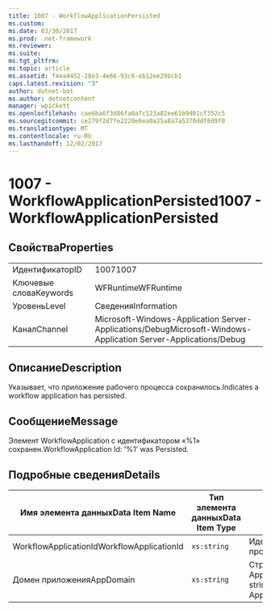 ```yaml
---
title: 1007 - WorkflowApplicationPersisted
ms.custom: 
ms.date: 03/30/2017
ms.prod: .net-framework
ms.reviewer: 
ms.suite: 
ms.tgt_pltfrm: 
ms.topic: article
ms.assetid: f4ea4452-28e3-4e66-93c6-eb12ee29bcb1
caps.latest.revision: "3"
author: dotnet-bot
ms.author: dotnetcontent
manager: wpickett
ms.openlocfilehash: cae6ba6f3d86fa0a7c123a82ee61b9d01cf352c5
ms.sourcegitcommit: ce279f2d7fe2220e6ea0a25a8a7a5370ddf8d9f0
ms.translationtype: MT
ms.contentlocale: ru-RU
ms.lasthandoff: 12/02/2017
---
```

# <a name="1007---workflowapplicationpersisted"></a><span data-ttu-id="7f4dc-102">1007 - WorkflowApplicationPersisted</span><span class="sxs-lookup"><span data-stu-id="7f4dc-102">1007 - WorkflowApplicationPersisted</span></span>
## <a name="properties"></a><span data-ttu-id="7f4dc-103">Свойства</span><span class="sxs-lookup"><span data-stu-id="7f4dc-103">Properties</span></span>  
  
|||  
|-|-|  
|<span data-ttu-id="7f4dc-104">Идентификатор</span><span class="sxs-lookup"><span data-stu-id="7f4dc-104">ID</span></span>|<span data-ttu-id="7f4dc-105">1007</span><span class="sxs-lookup"><span data-stu-id="7f4dc-105">1007</span></span>|  
|<span data-ttu-id="7f4dc-106">Ключевые слова</span><span class="sxs-lookup"><span data-stu-id="7f4dc-106">Keywords</span></span>|<span data-ttu-id="7f4dc-107">WFRuntime</span><span class="sxs-lookup"><span data-stu-id="7f4dc-107">WFRuntime</span></span>|  
|<span data-ttu-id="7f4dc-108">Уровень</span><span class="sxs-lookup"><span data-stu-id="7f4dc-108">Level</span></span>|<span data-ttu-id="7f4dc-109">Сведения</span><span class="sxs-lookup"><span data-stu-id="7f4dc-109">Information</span></span>|  
|<span data-ttu-id="7f4dc-110">Канал</span><span class="sxs-lookup"><span data-stu-id="7f4dc-110">Channel</span></span>|<span data-ttu-id="7f4dc-111">Microsoft-Windows-Application Server-Applications/Debug</span><span class="sxs-lookup"><span data-stu-id="7f4dc-111">Microsoft-Windows-Application Server-Applications/Debug</span></span>|  
  
## <a name="description"></a><span data-ttu-id="7f4dc-112">Описание</span><span class="sxs-lookup"><span data-stu-id="7f4dc-112">Description</span></span>  
 <span data-ttu-id="7f4dc-113">Указывает, что приложение рабочего процесса сохранилось.</span><span class="sxs-lookup"><span data-stu-id="7f4dc-113">Indicates a workflow application has persisted.</span></span>  
  
## <a name="message"></a><span data-ttu-id="7f4dc-114">Сообщение</span><span class="sxs-lookup"><span data-stu-id="7f4dc-114">Message</span></span>  
 <span data-ttu-id="7f4dc-115">Элемент WorkflowApplication с идентификатором «%1» сохранен.</span><span class="sxs-lookup"><span data-stu-id="7f4dc-115">WorkflowApplication Id: '%1' was Persisted.</span></span>  
  
## <a name="details"></a><span data-ttu-id="7f4dc-116">Подробные сведения</span><span class="sxs-lookup"><span data-stu-id="7f4dc-116">Details</span></span>  
  
|<span data-ttu-id="7f4dc-117">Имя элемента данных</span><span class="sxs-lookup"><span data-stu-id="7f4dc-117">Data Item Name</span></span>|<span data-ttu-id="7f4dc-118">Тип элемента данных</span><span class="sxs-lookup"><span data-stu-id="7f4dc-118">Data Item Type</span></span>|<span data-ttu-id="7f4dc-119">Описание</span><span class="sxs-lookup"><span data-stu-id="7f4dc-119">Description</span></span>|  
|--------------------|--------------------|-----------------|  
|<span data-ttu-id="7f4dc-120">WorkflowApplicationId</span><span class="sxs-lookup"><span data-stu-id="7f4dc-120">WorkflowApplicationId</span></span>|`xs:string`|<span data-ttu-id="7f4dc-121">Идентификатор приложения рабочего процесса</span><span class="sxs-lookup"><span data-stu-id="7f4dc-121">The workflow application id</span></span>|  
|<span data-ttu-id="7f4dc-122">Домен приложения</span><span class="sxs-lookup"><span data-stu-id="7f4dc-122">AppDomain</span></span>|`xs:string`|<span data-ttu-id="7f4dc-123">Строка, возвращаемая AppDomain.CurrentDomain.FriendlyName.</span><span class="sxs-lookup"><span data-stu-id="7f4dc-123">The string returned by AppDomain.CurrentDomain.FriendlyName.</span></span>|
